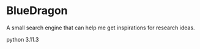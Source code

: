 # BlueDragon
A small search engine that can help me get inspirations for research ideas.

python 3.11.3